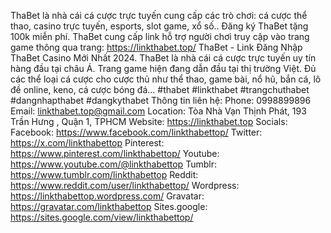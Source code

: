 ThaBet là nhà cái cá cược trực tuyến cung cấp các trò chơi: cá cược thể thao, casino trực tuyến, esports, slot game, xổ số.. Đăng ký ThaBet tặng 100k miễn phí. ThaBet cung cấp link hỗ trợ người chơi truy cập vào trang game thông qua trang: <a href="https://linkthabet.top">https://linkthabet.top/</a> ThaBet - Link Đăng Nhập ThaBet Casino Mới Nhất 2024. ThaBet là nhà cái cá cược trực tuyến uy tín hàng đầu tại châu Á. Trang game hiện đang dẫn đầu tại thị trường Việt. Đủ các thể loại cá cược cho cược thủ như thể thao, game bài, nổ hũ, bắn cá, lô đề online, keno, cá cược bóng đá...
#thabet #linkthabet #trangchuthabet #dangnhapthabet #dangkythabet
Thông tin liên hệ:
Phone: 0998899896
Email: linkthabet.top@gmail.com
Location: Tòa Nhà Vạn Thịnh Phát, 193 Trần Hưng , Quận 1, TPHCM
Website: <a href="https://linkthabet.top">https://linkthabet.top</a>
Socials:
Facebook: <a href="https://www.facebook.com/linkthabettop/">https://www.facebook.com/linkthabettop/</a>
Twitter: <a href="https://x.com/linkthabettop">https://x.com/linkthabettop</a>
Pinterest: <a href="https://www.pinterest.com/linkthabettop/">https://www.pinterest.com/linkthabettop/</a>
Youtube: <a href="https://www.youtube.com/@linkthabettop">https://www.youtube.com/@linkthabettop</a>
Tumblr: <a href="https://www.tumblr.com/linkthabettop">https://www.tumblr.com/linkthabettop</a>
Reddit: <a href="https://www.reddit.com/user/linkthabettop/">https://www.reddit.com/user/linkthabettop/</a>
Wordpress: <a href="https://linkthabettop.wordpress.com/">https://linkthabettop.wordpress.com/</a>
Gravatar: <a href="https://gravatar.com/linkthabettop">https://gravatar.com/linkthabettop</a>
Sites.google: <a href="https://sites.google.com/view/linkthabettop/">https://sites.google.com/view/linkthabettop/</a>